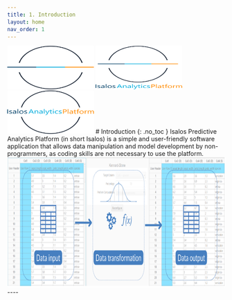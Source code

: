 ```yaml
---
title: 1. Introduction
layout: home
nav_order: 1
---
```

<img src="images/icons/Isalos3.png" alt="core-concept" width="200" height="100" class="img-responsive">
<img src="images/icons/Isalos2.png" alt="core-concept" width="200" height="100" class="img-responsive">
<img src="images/icons/Isalos1.png" alt="core-concept" width="200" height="100" class="img-responsive">
# Introduction
{: .no_toc }
Isalos Predictive Analytics Platform (in short Isalos) is a simple and user-friendly software application that allows data manipulation and model development by non-programmers, as coding skills are not necessary to use the platform.  

<div style="text-align: center;">
<img src="images/Data representation/core-concept.svg" alt="core-concept" width="700" height="300" class="img-responsive">
</div>
 ----
 
